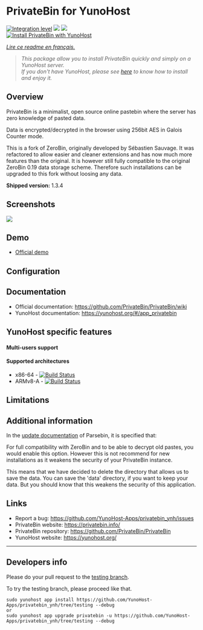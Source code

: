 # PrivateBin for YunoHost

[![Integration level](https://dash.yunohost.org/integration/privatebin.svg)](https://dash.yunohost.org/appci/app/privatebin) ![](https://ci-apps.yunohost.org/ci/badges/privatebin.status.svg) ![](https://ci-apps.yunohost.org/ci/badges/privatebin.maintain.svg)  
[![Install PrivateBin with YunoHost](https://install-app.yunohost.org/install-with-yunohost.png)](https://install-app.yunohost.org/?app=privatebin)

*[Lire ce readme en français.](./README_fr.md)*

> *This package allow you to install PrivateBin quickly and simply on a YunoHost server.  
If you don't have YunoHost, please see [here](https://yunohost.org/#/install) to know how to install and enjoy it.*

## Overview

PrivateBin is a minimalist, open source online pastebin where the server has zero knowledge of pasted data.

Data is encrypted/decrypted in the browser using 256bit AES in Galois Counter mode.

This is a fork of ZeroBin, originally developed by Sébastien Sauvage. It was refactored to allow easier and cleaner extensions and has now much more features than the original. It is however still fully compatible to the original ZeroBin 0.19 data storage scheme. Therefore such installations can be upgraded to this fork without loosing any data.

**Shipped version:** 1.3.4

## Screenshots

![](https://privatebin.info/img/1.0/bootstrap.png)

## Demo

* [Official demo](https://privatebin.net/)

## Configuration

## Documentation

 * Official documentation: https://github.com/PrivateBin/PrivateBin/wiki
 * YunoHost documentation: https://yunohost.org/#/app_privatebin

## YunoHost specific features

#### Multi-users support

#### Supported architectures

* x86-64 - [![Build Status](https://ci-apps.yunohost.org/ci/logs/privatebin%20%28Apps%29.svg)](https://ci-apps.yunohost.org/ci/apps/privatebin/)
* ARMv8-A - [![Build Status](https://ci-apps-arm.yunohost.org/ci/logs/privatebin%20%28Apps%29.svg)](https://ci-apps-arm.yunohost.org/ci/apps/privatebin/)

## Limitations

## Additional information

In the [update documentation](https://github.com/PrivateBin/PrivateBin/wiki/Configuration#zerobincompatibility) of Parsebin, it is specified that:

For full compatibility with ZeroBin and to be able to decrypt old pastes, you would enable this option. However this is not recommend for new installations as it weakens the security of your PrivateBin instance.

This means that we have decided to delete the directory that allows us to save the data. You can save the 'data' directory, if you want to keep your data. But you should know that this weakens the security of this application.

## Links

 * Report a bug: https://github.com/YunoHost-Apps/privatebin_ynh/issues
 * PrivateBin website: https://privatebin.info/
 * PrivateBin repository: https://github.com/PrivateBin/PrivateBin
 * YunoHost website: https://yunohost.org/

---

## Developers info

Please do your pull request to the [testing branch](https://github.com/YunoHost-Apps/privatebin_ynh/tree/testing).

To try the testing branch, please proceed like that.
```
sudo yunohost app install https://github.com/YunoHost-Apps/privatebin_ynh/tree/testing --debug
or
sudo yunohost app upgrade privatebin -u https://github.com/YunoHost-Apps/privatebin_ynh/tree/testing --debug
```
